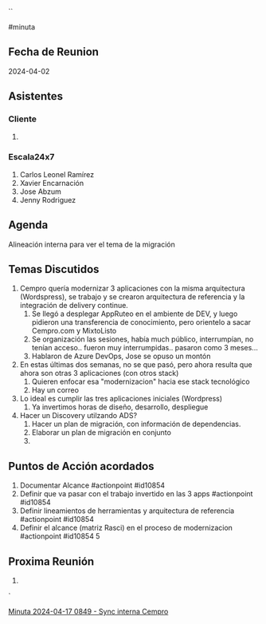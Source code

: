 ``

#minuta
## Fecha de Reunion
2024-04-02

## Asistentes

### Cliente
1. 
### Escala24x7
1. Carlos Leonel Ramírez
2. Xavier Encarnación
3. Jose Abzum
4. Jenny Rodriguez

## Agenda
Alineación interna para ver el tema de la migración

## Temas Discutidos
1. Cempro quería modernizar 3 aplicaciones con la misma arquitectura (Wordspress), se trabajo y se crearon arquitectura de referencia y la integración de delivery continue.
	1. Se llegó a desplegar AppRuteo en el ambiente de DEV, y luego pidieron una transferencia de conocimiento, pero orientelo a sacar Cempro.com y MixtoListo
	2. Se organización las sesiones, había much público, interrumpían, no tenían acceso..  fueron muy interrumpidas.. pasaron como 3 meses...
	3. Hablaron de Azure DevOps, Jose se opuso un montón
2. En estas últimas dos semanas, no se que pasó, pero ahora resulta que ahora son otras 3 aplicaciones (con otros stack)
	1. Quieren enfocar esa "modernizacion" hacia ese stack tecnológico
	2. Hay un correo
3. Lo ideal es cumplir las tres aplicaciones iniciales (Wordpress)
	1. Ya invertimos horas de diseño, desarrollo, despliegue
4. Hacer un Discovery utilzando ADS?
	1. Hacer un plan de migración, con información de dependencias.
	2. Elaborar un plan de migración en conjunto
	3. 


## Puntos de Acción acordados
1. Documentar Alcance #actionpoint #id10854
2. Definir que va pasar con el trabajo invertido en las 3 apps #actionpoint #id10854
3. Definir lineamientos de herramientas y arquitectura de referencia #actionpoint #id10854
4. Definir el alcance (matriz Rasci) en el proceso de modernizacion #actionpoint #id10854 
5


## Proxima Reunión
1.  

`

[Minuta 2024-04-17 0849 - Sync interna Cempro](Minuta%202024-04-17%200849%20-%20Sync%20interna%20Cempro.md)